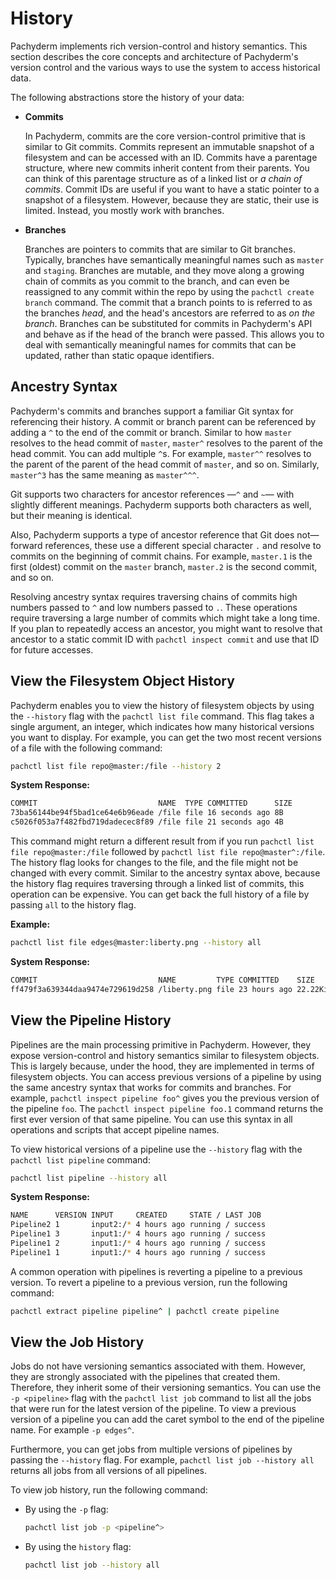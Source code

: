 # History

Pachyderm implements rich version-control and history semantics. This section
describes the core concepts and architecture of Pachyderm's version control and
the various ways to use the system to access historical data.

The following abstractions store the history of your data:

-   **Commits**

    In Pachyderm, commits are the core version-control primitive that is similar
    to Git commits. Commits represent an immutable snapshot of a filesystem and
    can be accessed with an ID. Commits have a parentage structure, where new
    commits inherit content from their parents. You can think of this parentage
    structure as of a linked list or _a chain of commits_. Commit IDs are useful
    if you want to have a static pointer to a snapshot of a filesystem. However,
    because they are static, their use is limited. Instead, you mostly work with
    branches.

-   **Branches**

    Branches are pointers to commits that are similar to Git branches.
    Typically, branches have semantically meaningful names such as `master` and
    `staging`. Branches are mutable, and they move along a growing chain of
    commits as you commit to the branch, and can even be reassigned to any
    commit within the repo by using the `pachctl create branch` command. The
    commit that a branch points to is referred to as the branches _head_, and
    the head's ancestors are referred to as _on the branch_. Branches can be
    substituted for commits in Pachyderm's API and behave as if the head of the
    branch were passed. This allows you to deal with semantically meaningful
    names for commits that can be updated, rather than static opaque
    identifiers.

## Ancestry Syntax

Pachyderm's commits and branches support a familiar Git syntax for referencing
their history. A commit or branch parent can be referenced by adding a `^` to
the end of the commit or branch. Similar to how `master` resolves to the head
commit of `master`, `master^` resolves to the parent of the head commit. You can
add multiple `^`s. For example, `master^^` resolves to the parent of the parent
of the head commit of `master`, and so on. Similarly, `master^3` has the same
meaning as `master^^^`.

Git supports two characters for ancestor references —`^` and `~`— with slightly
different meanings. Pachyderm supports both characters as well, but their
meaning is identical.

Also, Pachyderm supports a type of ancestor reference that Git does not— forward
references, these use a different special character `.` and resolve to commits
on the beginning of commit chains. For example, `master.1` is the first (oldest)
commit on the `master` branch, `master.2` is the second commit, and so on.

Resolving ancestry syntax requires traversing chains of commits high numbers
passed to `^` and low numbers passed to `.`. These operations require traversing
a large number of commits which might take a long time. If you plan to
repeatedly access an ancestor, you might want to resolve that ancestor to a
static commit ID with `pachctl inspect commit` and use that ID for future
accesses.

## View the Filesystem Object History

Pachyderm enables you to view the history of filesystem objects by using the
`--history` flag with the `pachctl list file` command. This flag takes a single
argument, an integer, which indicates how many historical versions you want to
display. For example, you can get the two most recent versions of a file with
the following command:

```bash
pachctl list file repo@master:/file --history 2
```

**System Response:**

```bash
COMMIT                           NAME  TYPE COMMITTED      SIZE
73ba56144be94f5bad1ce64e6b96eade /file file 16 seconds ago 8B
c5026f053a7f482fbd719dadecec8f89 /file file 21 seconds ago 4B
```

This command might return a different result from if you run
`pachctl list file repo@master:/file` followed by
`pachctl list file repo@master^:/file`. The history flag looks for changes to
the file, and the file might not be changed with every commit. Similar to the
ancestry syntax above, because the history flag requires traversing through a
linked list of commits, this operation can be expensive. You can get back the
full history of a file by passing `all` to the history flag.

**Example:**

```bash
pachctl list file edges@master:liberty.png --history all
```

**System Response:**

```bash
COMMIT                           NAME         TYPE COMMITTED    SIZE
ff479f3a639344daa9474e729619d258 /liberty.png file 23 hours ago 22.22KiB
```

## View the Pipeline History

Pipelines are the main processing primitive in Pachyderm. However, they expose
version-control and history semantics similar to filesystem objects. This is
largely because, under the hood, they are implemented in terms of filesystem
objects. You can access previous versions of a pipeline by using the same
ancestry syntax that works for commits and branches. For example,
`pachctl inspect pipeline foo^` gives you the previous version of the pipeline
`foo`. The `pachctl inspect pipeline foo.1` command returns the first ever
version of that same pipeline. You can use this syntax in all operations and
scripts that accept pipeline names.

To view historical versions of a pipeline use the `--history` flag with the
`pachctl list pipeline` command:

```bash
pachctl list pipeline --history all
```

**System Response:**

```bash
NAME      VERSION INPUT     CREATED     STATE / LAST JOB
Pipeline2 1       input2:/* 4 hours ago running / success
Pipeline1 3       input1:/* 4 hours ago running / success
Pipeline1 2       input1:/* 4 hours ago running / success
Pipeline1 1       input1:/* 4 hours ago running / success
```

A common operation with pipelines is reverting a pipeline to a previous version.
To revert a pipeline to a previous version, run the following command:

```bash
pachctl extract pipeline pipeline^ | pachctl create pipeline
```

## View the Job History

Jobs do not have versioning semantics associated with them. However, they are
strongly associated with the pipelines that created them. Therefore, they
inherit some of their versioning semantics. You can use the `-p <pipeline>` flag
with the `pachctl list job` command to list all the jobs that were run for the
latest version of the pipeline. To view a previous version of a pipeline you can
add the caret symbol to the end of the pipeline name. For example `-p edges^`.

Furthermore, you can get jobs from multiple versions of pipelines by passing the
`--history` flag. For example, `pachctl list job --history all` returns all jobs
from all versions of all pipelines.

To view job history, run the following command:

-   By using the `-p` flag:

    ```bash
    pachctl list job -p <pipeline^>
    ```

-   By using the `history` flag:

    ```bash
    pachctl list job --history all
    ```
